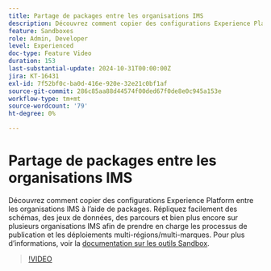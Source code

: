 ```yaml
---
title: Partage de packages entre les organisations IMS
description: Découvrez comment copier des configurations Experience Platform entre les organisations IMS à l’aide de packages. Répliquez facilement des schémas, des jeux de données, des parcours et bien plus encore sur plusieurs organisations IMS afin de prendre en charge les déploiements multi-régions/multi-marques.
feature: Sandboxes
role: Admin, Developer
level: Experienced
doc-type: Feature Video
duration: 153
last-substantial-update: 2024-10-31T00:00:00Z
jira: KT-16431
exl-id: 7f52bf0c-ba0d-416e-920e-32e21c0bf1af
source-git-commit: 286c85aa88d44574f00ded67f0de8e0c945a153e
workflow-type: tm+mt
source-wordcount: '79'
ht-degree: 0%

---
```


# Partage de packages entre les organisations IMS

Découvrez comment copier des configurations Experience Platform entre les organisations IMS à l’aide de packages. Répliquez facilement des schémas, des jeux de données, des parcours et bien plus encore sur plusieurs organisations IMS afin de prendre en charge les processus de publication et les déploiements multi-régions/multi-marques. Pour plus d’informations, voir la [documentation sur les outils Sandbox](https://experienceleague.adobe.com/fr/docs/experience-platform/sandbox/ui/sharing-packages-across-orgs).

>[!VIDEO](https://video.tv.adobe.com/v/3435815/?learn=on&enablevpops)
